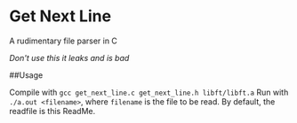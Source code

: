 # Get Next Line
A rudimentary file parser in C

*Don't use this it leaks and is bad*

##Usage

Compile with `gcc get_next_line.c get_next_line.h libft/libft.a`
Run with `./a.out <filename>`, where `filename` is the file to be read.
By default, the readfile is this ReadMe.
